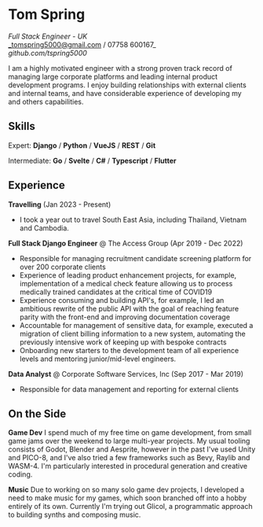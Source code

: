 # Tom Spring
_Full Stack Engineer - UK_\
_tomspring5000@gmail.com / 07758 600167_\
_github.com/tspring5000_

I am a highly motivated engineer with a strong proven track record of managing large corporate platforms and leading internal product development programs. I enjoy building relationships with external clients and internal teams, and have considerable experience of developing my and others capabilities.

## Skills
Expert: **Django** / **Python** / **VueJS** / **REST** / **Git**

Intermediate: **Go** / **Svelte** / **C#** / **Typescript** / **Flutter**

## Experience
**Travelling** (Jan 2023 - Present)
- I took a year out to travel South East Asia, including Thailand, Vietnam and Cambodia.

**Full Stack Django Engineer** @ The Access Group (Apr 2019 - Dec 2022)
- Responsible for managing recruitment candidate screening platform for over 200 corporate clients
- Experience of leading product enhancement projects, for example, implementation of a medical check feature allowing us to process medically trained candidates at the critical time of COVID19
- Experience consuming and building API's, for example, I led an ambitious rewrite of the public API with the goal of reaching feature parity with the front-end and improving documentation coverage
- Accountable for management of sensitive data, for example, executed a migration of client billing information to a new system, automating the previously intensive work of keeping up with bespoke contracts
- Onboarding new starters to the development team of all experience levels and mentoring junior/mid-level engineers.

**Data Analyst** @ Corporate Software Services, Inc (Sep 2017 - Mar 2019)
- Responsible for data management and reporting for external clients

## On the Side
**Game Dev**
I spend much of my free time on game development, from small game jams over the weekend to large multi-year projects. My usual tooling consists of Godot, Blender and Aesprite, however in the past I've used Unity and PICO-8, and I've also tried a few frameworks such as Bevy, Raylib and WASM-4. I'm particularly interested in procedural generation and creative coding.

**Music**
Due to working on so many solo game dev projects, I developed a need to make music for my games, which soon branched off into a hobby entirely of its own. Currently I'm trying out Glicol, a programmatic approach to building synths and composing music.